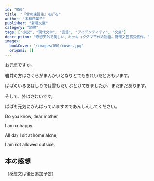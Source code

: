 ```yaml
---
id: "050"
title: "『雪の練習生』を折る"
author: "多和田葉子"
publisher: "新潮文庫"
category: "読書"
tags: ["小説", "現代文学", "言語", "アイデンティティ", "文庫"]
description: "奇想天外で美しい、ホッキョクグマ三代の物語。野間文芸賞受賞作。"
images:
  bookCover: "/images/050/cover.jpg"
  origami: []
---
```


お元気ですか。

岩井の方はさくらがまんかいとなりとてもきれいだとおもいます。

ぱぱのいるあばしりでは雪もだいぶとけてきましたが、まだまだあります。

そして、外はさむいです。

ぱぱも元気にがんばっていますのであんしんしてください。

Do you know, dear mother

I am unhappy.

All day I sit at home alone,

I am not allowed outside.

## 本の感想

（感想文は後日追加予定）
